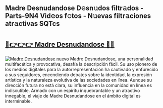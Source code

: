 ## Madre Desnudandose D𝚎sn𝚞dos filtr𝚊dos - Parts-9N4 Vid𝚎os f𝚘tos - N𝚞evas filtr𝚊ciones atr𝚊ctivas SQTcs

# <h2><a href="http://mb0pqj.tromn.icu/?c=Madre+Desnudandose">🔗👉👉👉 Madre Desnudandose 🔗🔗</a></h2>

[![Madre Desnudandose nuevo](https://i.imgur.com/pEAQMta.gif)](http://mb0pqj.tromn.icu/?c=Madre+Desnudandose)
Madre Desnudandose, una personalidad multifacética y provocativa, desafía la descripción fácil. Su uso pionero de los medios digitales para la autorrepresentación ha cautivado y enfurecido a sus seguidores, encendiendo debates sobre la identidad, la expresión artística y la naturaleza evolutiva de las sociedades en línea. Aunque su dirección futura no está clara, su influencia en la comunidad en línea es indiscutible. Armado con un espíritu inquebrantable y un atractivo innegable, el viaje de Madre Desnudandose en el ámbito digital es interminable.
